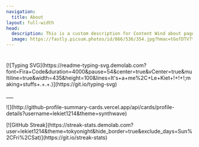 ```yaml
---
navigation:
  title: About
layout: full-width
head:
  description: This is a custom description for Content Wind about page.
  image: https://fastly.picsum.photos/id/866/536/354.jpg?hmac=tGofDTV7tl2rprappPzKFiZ9vDh5MKj39oa2D--gqhA
---
```


#

\[!\[Typing SVG]\(https\://readme-typing-svg.demolab.com?font=Fira+Code\&duration=4000\&pause=54\&center=true\&vCenter=true\&multiline=true\&width=435\&height=100\&lines=It's+a+me%2C+Le+Kiet+!+!+!;making+stuffs+.+.+.)]\(https\://git.io/typing-svg)

\_\_\_

!\[]\(http\://github-profile-summary-cards.vercel.app/api/cards/profile-details?username=lekiet1214\&theme=synthwave)

\[!\[GitHub Streak]\(https\://streak-stats.demolab.com?user=lekiet1214\&theme=tokyonight\&hide\_border=true\&exclude\_days=Sun%2CFri%2CSat)]\(https\://git.io/streak-stats)
